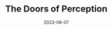 ---
title: "The Doors of Perception"
cc-type: hashtag
date: 2023-06-07
hashtag: the-doors-of-perception
authors:
  - Aldous Huxley
tags:
  - book
  - mescaline
  - trip report
  - Aldous Huxley
  - psychedelic
---